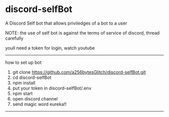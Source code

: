 # discord-selfBot

A Discord Self bot that allows priviledges of a bot to a user

NOTE: the use of self bot is against the terms of service of discord, thread carefully

youll need a token for login, watch youtube

---------------------------------------------------------
how to set up bot
1. git clone https://github.com/a256bytesGlitch/discord-selfBot.git
2. cd discord-selfBot
3. npm install
4. put your token in discord-selfBot/.env
5. npm start
6. open discord channel
7. send magic word
      eureka!!
---------------------------------------------------------
